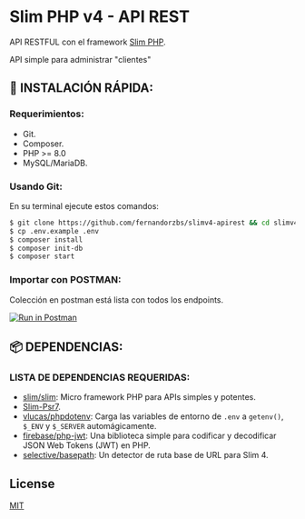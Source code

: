 # Slim PHP v4 - API REST

API RESTFUL con el framework [Slim PHP](https://www.slimframework.com).

API simple para administrar "clientes"

## :wrench: INSTALACIÓN RÁPIDA:

### Requerimientos:

- Git.
- Composer.
- PHP >= 8.0
- MySQL/MariaDB.

### Usando Git:

En su terminal ejecute estos comandos:

```bash
$ git clone https://github.com/fernandorzbs/slimv4-apirest && cd slimv4-apirest
$ cp .env.example .env
$ composer install
$ composer init-db
$ composer start
```


### Importar con POSTMAN:
Colección en postman está lista con todos los endpoints.


[![Run in Postman](https://run.pstmn.io/button.svg)](https://app.getpostman.com/run-collection/5285489-5d6ecca3-9d3b-44e6-a19e-0e59816bc6a2?action=collection%2Ffork&collection-url=entityId%3D5285489-5d6ecca3-9d3b-44e6-a19e-0e59816bc6a2%26entityType%3Dcollection%26workspaceId%3D920bcb4c-e64f-4f24-9696-eaae2a461673)

## :package: DEPENDENCIAS:

### LISTA DE DEPENDENCIAS REQUERIDAS:

- [slim/slim](https://github.com/slimphp/Slim): Micro framework PHP para APIs simples y potentes.
- [Slim-Psr7](https://github.com/slimphp/Slim-Psr7).
- [vlucas/phpdotenv](https://github.com/vlucas/phpdotenv): Carga las variables de entorno de `.env` a `getenv()`, `$_ENV` y `$_SERVER` automágicamente.
- [firebase/php-jwt](https://github.com/firebase/php-jwt): Una biblioteca simple para codificar y decodificar JSON Web Tokens (JWT) en PHP.
- [selective/basepath](https://github.com/selective-php/basepath): Un detector de ruta base de URL para Slim 4.



## License
[MIT](https://choosealicense.com/licenses/mit/)